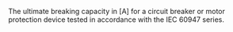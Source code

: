 The ultimate breaking capacity in [A] for a circuit breaker or motor protection device tested in accordance with the IEC 60947 series.